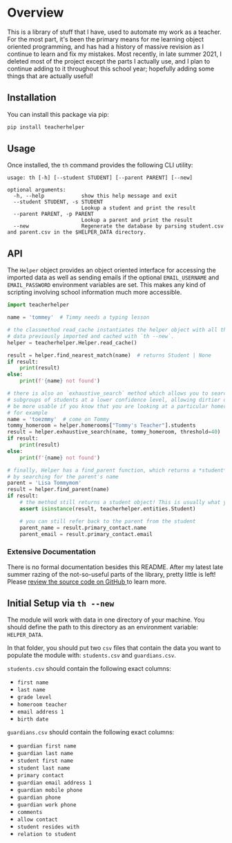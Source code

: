 # Overview

This is a library of stuff that I have, used to automate
my work as a teacher. For the most part, it's been the primary means for me
learning object oriented programming, and has had a history of massive revision
as I continue to learn and fix my mistakes. Most recently, in late summer
2021, I deleted most of the project except the parts I actually use, and I
plan to continue adding to it throughout this school year; hopefully adding
some things that are actually useful!

## Installation

You can install this package via pip:

```bash
pip install teacherhelper
```

## Usage

Once installed, the `th` command provides the following CLI utility:

```
usage: th [-h] [--student STUDENT] [--parent PARENT] [--new]

optional arguments:
  -h, --help            show this help message and exit
  --student STUDENT, -s STUDENT
                        Lookup a student and print the result
  --parent PARENT, -p PARENT
                        Lookup a parent and print the result
  --new                 Regenerate the database by parsing student.csv and parent.csv in the $HELPER_DATA directory.
```

## API

The `Helper` object provides an object oriented interface for accessing
the imported data as well as sending emails if the optional `EMAIL_USERNAME`
and `EMAIL_PASSWORD` environment variables are set. This makes any kind of
scripting involving school information much more accessible.

```python
import teacherhelper

name = 'tommey'  # Timmy needs a typing lesson

# the classmethod read_cache instantiates the helper object with all the
# data previously imported and cached with `th --new`.
helper = teacherhelper.Helper.read_cache()

result = helper.find_nearest_match(name)  # returns Student | None
if result:
    print(result)
else:
    print(f'{name} not found')

# there is also an `exhaustive_search` method which allows you to search within
# subgroups of students at a lower confidence level, allowing dirtier data to
# be more usable if you know that you are looking at a particular homeroom,
# for example
name = 'toezmmy'  # come on Tommy
tommy_homeroom = helper.homerooms["Tommy's Teacher"].students
result = helper.exhaustive_search(name, tommy_homeroom, threshold=40)
if result:
    print(result)
else:
    print(f'{name} not found')

# finally, Helper has a find_parent function, which returns a *student*
# by searching for the parent's name
parent = 'Lisa Tommymom'
result = helper.find_parent(name)
if result:
    # the method still returns a student object! This is usually what you want
    assert isinstance(result, teacherhelper.entities.Student)

    # you can still refer back to the parent from the student
    parent_name = result.primary_contact.name
    parent_email = result.primary_contact.email
```

### Extensive Documentation

There is no formal documentation besides this README. After my latest late
summer razing of the not-so-useful parts of the library, pretty little is
left! Please [review the source code on GitHub
](https://github.com/jdevries3133/teacher_helper) to learn more.

## Initial Setup via `th --new`

The module will work with data in one directory of your machine. You should
define the path to this directory as an environment variable: `HELPER_DATA`.

In that folder, you should put two `csv` files that contain the data you want
to populate the module with: `students.csv` and `guardians.csv`.

`students.csv` should contain the following exact columns:

- `first name`
- `last name`
- `grade level`
- `homeroom teacher`
- `email address 1`
- `birth date`

`guardians.csv` should contain the following exact columns:

- `guardian first name`
- `guardian last name`
- `student first name`
- `student last name`
- `primary contact`
- `guardian email address 1`
- `guardian mobile phone`
- `guardian phone`
- `guardian work phone`
- `comments`
- `allow contact`
- `student resides with`
- `relation to student`

